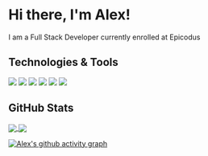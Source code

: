 # Hi there, I'm Alex!

I am a Full Stack Developer currently enrolled at Epicodus

## Technologies & Tools

![](https://img.shields.io/badge/Code-HTML-informational?style=flat&logo=html5&logoColor=white&color=26968d)
![](https://img.shields.io/badge/Code-CSS-informational?style=flat&logo=css3&logoColor=white&color=26968d)
![](https://img.shields.io/badge/Code-JavaScript-informational?style=flat&logo=javascript&logoColor=white&color=26968d)
![](https://img.shields.io/badge/Library-jQuery-informational?style=flat&logo=jquery&logoColor=white&color=26968d)
![](https://img.shields.io/badge/Code-CSharp-informational?style=flat&logo=csharp&logoColor=white&color=26968d)
![](https://img.shields.io/badge/Library-.NET-informational?style=flat&logo=dotnet&logoColor=white&color=26968d)


## GitHub Stats

<a href="https://github.com/a-shevlin/a-shevlin">
  <img align="center" src="https://github-readme-stats.vercel.app/api/top-langs/?username=a-shevlin&hide=java,html,&theme=tokyonight&layout=compact&hide_border=true&langs_count=3" />
</a>

<a href="https://github.com/a-shevlin/a-shevlin">
  <img align="center" src="https://github-readme-stats.vercel.app/api?username=a-shevlin&theme=tokyonight&hide_border=true&show_icons=true"/>
</a>


[![Alex's github activity graph](https://activity-graph.herokuapp.com/graph?username=a-shevlin&bg_color=1a1b27&color=628fda&line=2ebcad&point=37bcad&area=true&hide_border=true)](https://github.com/ashutosh00710/github-readme-activity-graph)



<!--
**a-shevlin/a-shevlin** is a ✨ _special_ ✨ repository because its `README.md` (this file) appears on your GitHub profile.

Here are some ideas to get you started:

- 🔭 I’m currently working on ...
- 🌱 I’m currently learning ...
- 👯 I’m looking to collaborate on ...
- 🤔 I’m looking for help with ...
- 💬 Ask me about ...
- 📫 How to reach me: ...
- 😄 Pronouns: ...
- ⚡ Fun fact: ...
-->
